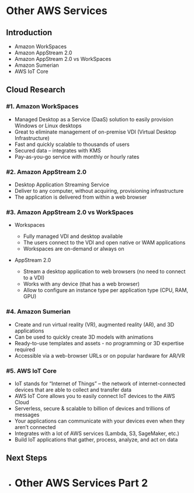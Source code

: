 # Other AWS Services


## Introduction


- Amazon WorkSpaces
- Amazon AppStream 2.0 
- Amazon AppStream 2.0 vs WorkSpaces
- Amazon Sumerian
- AWS IoT Core


## Cloud Research


### #1. Amazon WorkSpaces


- Managed Desktop as a Service (DaaS) solution to easily provision Windows or Linux desktops
- Great to eliminate management of on-premise VDI (Virtual Desktop Infrastructure)
- Fast and quickly scalable to thousands of users
- Secured data – integrates with KMS
- Pay-as-you-go service with monthly or hourly rates


### #2. Amazon AppStream 2.0 


- Desktop Application Streaming Service
- Deliver to any computer, without acquiring, provisioning infrastructure
- The application is delivered from within a web browser


### #3. Amazon AppStream 2.0 vs WorkSpaces


- Workspaces
    - Fully managed VDI and desktop available
    - The users connect to the VDI and open native or WAM applications
    - Workspaces are on-demand or always on

- AppStream 2.0
    - Stream a desktop application to web browsers (no need to connect to a VDI)
    - Works with any device (that has a web browser)
    - Allow to configure an instance type per application type (CPU, RAM, GPU)


### #4. Amazon Sumerian


- Create and run virtual reality (VR), augmented reality (AR), and 3D applications
- Can be used to quickly create 3D models with animations
- Ready-to-use templates and assets - no programming or 3D expertise required
- Accessible via a web-browser URLs or on popular hardware for AR/VR


### #5. AWS IoT Core


- IoT stands for “Internet of Things” – the network of internet-connected devices that are able to collect and transfer data
- AWS IoT Core allows you to easily connect IoT devices to the AWS Cloud
- Serverless, secure & scalable to billion of devices and trillions of messages
- Your applications can communicate with your devices even when they aren’t connected
- Integrates with a lot of AWS services (Lambda, S3, SageMaker, etc.)
- Build IoT applications that gather, process, analyze, and act on data


## Next Steps


- # Other AWS Services Part 2

